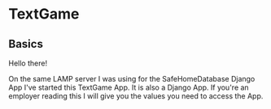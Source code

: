 # TextGame
## Basics
Hello there!

On the same LAMP server I was using for the SafeHomeDatabase Django App I've started this TextGame App. It is also a Django App. If you're an employer reading this I will give you the values you need to access the App. 
